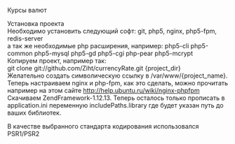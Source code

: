 Курсы валют

Установка проекта<br/>
Необходимо установить следующий софт: git, php5, nginx, php5-fpm, redis-server<br/>
а так же необходимые php расширения, например: php5-cli php5-common php5-mysql php5-gd php5-cgi php-pear php5-mcrypt<br/>
Копируем проект, например так:<br/>
git clone git://github.com/Ziht/currencyRate.git {project_dir}<br/>
Желательно создать символическую ссылку в /var/www/{project_name}.<br/>
Теперь настраиваем nginx и php-fpm, как это сделать, можно прочитать например на этом сайте http://help.ubuntu.ru/wiki/nginx-phpfpm<br/>
Скачиваем ZendFramework-1.12.13. Теперь осталось только прописать в application.ini переменную includePaths.library где будет указан путь до ваших библиотек.<br/>

В качестве выбранного стандарта кодирования использовался PSR1/PSR2
